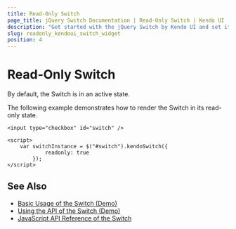 ```yaml
---
title: Read-Only Switch
page_title: jQuery Switch Documentation | Read-Only Switch | Kendo UI
description: "Get started with the jQuery Switch by Kendo UI and set it into its read-only state."
slug: readonly_kendoui_switch_widget
position: 4
---
```


# Read-Only Switch

By default, the Switch is in an active state.

The following example demonstrates how to render the Switch in its read-only state.

    <input type="checkbox" id="switch" />

    <script>
        var switchInstance = $("#switch").kendoSwitch({
                readonly: true
            });
    </script>

## See Also

* [Basic Usage of the Switch (Demo)](https://demos.telerik.com/kendo-ui/switch/index)
* [Using the API of the Switch (Demo)](https://demos.telerik.com/kendo-ui/switch/api)
* [JavaScript API Reference of the Switch](/api/javascript/ui/switch)
